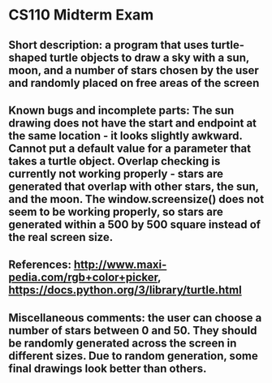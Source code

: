 # CS110 Midterm Exam
## Short description: a program that uses turtle-shaped turtle objects to draw a sky with a sun, moon, and a number of stars chosen by the user and randomly placed on free areas of the screen
## Known bugs and incomplete parts: The sun drawing does not have the start and endpoint at the same location - it looks slightly awkward. Cannot put a default value for a parameter that takes a turtle object. Overlap checking is currently not working properly - stars are generated that overlap with other stars, the sun, and the moon. The window.screensize() does not seem to be working properly, so stars are generated within a 500 by 500 square instead of the real screen size. 
## References: http://www.maxi-pedia.com/rgb+color+picker, https://docs.python.org/3/library/turtle.html 
## Miscellaneous comments: the user can choose a number of stars between 0 and 50. They should be randomly generated across the screen in different sizes. Due to random generation, some final drawings look better than others. 